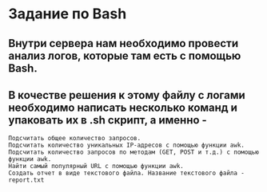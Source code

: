 # Задание по Bash

## Внутри сервера нам необходимо провести анализ логов, которые там есть с помощью Bash.

## В кочестве решения к этому файлу с логами необходимо написать несколько команд и упаковать их в .sh скрипт, а именно - 
   
    Подсчитать общее количество запросов.
    Подсчитать количество уникальных IP-адресов с помощью функции awk.
    Подсчитать количество запросов по методам (GET, POST и т.д.) с помощью функции awk.
    Найти самый популярный URL с помощью функции awk.
    Создать отчет в виде текстового файла. Название текстового файла - report.txt
